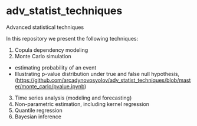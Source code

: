 # adv_statist_techniques
Advanced statistical techniques

In this repository we present the following techniques:

1. Copula dependency modeling
2. Monte Carlo simulation
  - estimating probability of an event
  - Illustrating p-value distribution under true and false null hypothesis, (https://github.com/arcadynovosyolov/adv_statist_techniques/blob/master/monte_carlo/pvalue.ipynb)
3. Time series analysis (modeling and forecasting)
4. Non-parametric estimation, including kernel regression
5. Quantile regression
6. Bayesian inference
